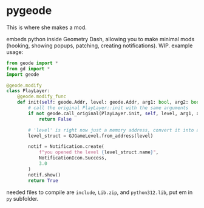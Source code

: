 # pygeode

This is where she makes a mod.

embeds python inside Geometry Dash, allowing you to make minimal mods (hooking, showing popups, patching, creating notifications). WIP. example usage:

```py
from geode import *
from gd import *
import geode

@geode.modify
class PlayLayer:
    @geode.modify_func
    def init(self: geode.Addr, level: geode.Addr, arg1: bool, arg2: bool):
        # call the original PlayLayer::init with the same arguments
        if not geode.call_original(PlayLayer.init, self, level, arg1, arg2):
            return False

        # 'level' is right now just a memory address, convert it into a `GJGameLevel*` to access fields
        level_struct = GJGameLevel.from_address(level)

        notif = Notification.create(
            f"you opened the level {level_struct.name}",
            NotificationIcon.Success,
            3.0
        )
        notif.show()
        return True
```

needed files to compile are `include`, `Lib.zip`, and `python312.lib`, put em in `py` subfolder.
